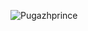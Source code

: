 <img src="https://komarev.com/ghpvc/?username=Pugazhprince&style=flat-square" alt="Pugazhprince" /><br>
